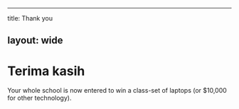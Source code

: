 * * *

title: Thank you

## layout: wide

# Terima kasih

Your whole school is now entered to win a class-set of laptops (or $10,000 for other technology).